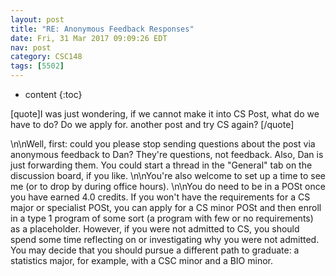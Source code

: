 ```yaml
---
layout: post
title: "RE: Anonymous Feedback Responses"
date: Fri, 31 Mar 2017 09:09:26 EDT
nav: post
category: CSC148
tags: [5502]
---
```


* content
{:toc}

[quote]I was just wondering, if we cannot make it into CS Post, what do we have to do? Do we apply for. another post and try CS again? [/quote]
<!-- more -->
<p>\n\nWell, first: could you please stop sending questions about the post via anonymous feedback to Dan? They're questions, not feedback. Also, Dan is just forwarding them. You could start a thread in the "General" tab on the discussion board, if you like.  \n\nYou're also welcome to set up a time to see me (or to drop by during office hours).  \n\nYou do need to be in a POSt once you have earned 4.0 credits. If you won't have the requirements for a CS major or specialist POSt, you can apply for a CS minor POSt and then enroll in a type 1 program of some sort (a program with few or no requirements) as a placeholder. However, if you were not admitted to CS, you should spend some time reflecting on or investigating why you were not admitted. You may decide that you should pursue a different path to graduate: a statistics major, for example, with a CSC minor and a BIO minor.</p>
